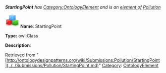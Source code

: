 ___StartingPoint__ has [Category:OntologyElement](../../Category/OntologyElement.md "Category:OntologyElement") and is an [element of](../../Property/ElementOf.md "Property:ElementOf") [Pollution](../../Submissions/Pollution.md "Submissions:Pollution")_


  




[![Class](../../images/thumb/2/27/Class.gif/45px-Class.gif)](../../Image/Class.gif.md "Class")
__Name__: StartingPoint 


__Type:__ owl:Class 


__Description__: 





Retrieved from "[http://ontologydesignpatterns.org/wiki/Submissions:Pollution/StartingPoint](../../Submissions/Pollution/StartingPoint.md)"
 [Category](http://ontologydesignpatterns.org/wiki/Special:Categories "Special:Categories"): [OntologyElement](../../Category/OntologyElement.md "Category:OntologyElement")